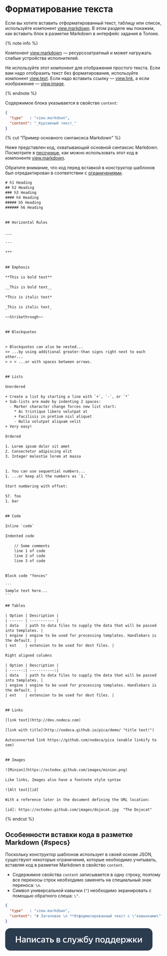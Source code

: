 # Форматирование текста

Если вы хотите вставить отформатированный текст, таблицу или список, используйте компонент [view.markdown](../reference/view.markdown.md). В этом разделе мы покажем, как вставить блок в разметке Markdown в интерфейс задания в Толоке.

{% note info %}

Компонент [view.markdown](../reference/view.markdown.md) — ресурсозатратный и может нагружать слабые устройства исполнителей.

Не используйте этот компонент для отображения простого текста. Если вам надо отобразить текст без форматирования, используйте компонент [view.text](../reference/view.text.md). Если надо вставить ссылку — [view.link](../reference/view.link.md), а если изображение — [view.image](../reference/view.image.md).

{% endnote %}

Содержимое блока указывается в свойстве `content`:
```json
{
  "type"   : "view.markdown",
  "content": "_Курсивный текст_"
}
```

{% cut "Пример основного синтаксиса Markdown" %}

Ниже представлен код, охватывающий основной синтаксис Markdown. Посмотрите в [песочнице](https://clck.ru/QZMDA), как можно использовать этот код в компоненте [view.markdown](../reference/view.markdown.md).

Обратите внимание, что код перед вставкой в конструктор шаблонов был отредактирован в соответствии с [ограничениями](#specs).

````
# h1 Heading
## h2 Heading
### h3 Heading
#### h4 Heading
##### h5 Heading
###### h6 Heading


## Horizontal Rules

___

---

***


## Emphasis

**This is bold text**

__This is bold text__

*This is italic text*

_This is italic text_

~~Strikethrough~~


## Blockquotes


> Blockquotes can also be nested...
>> ...by using additional greater-than signs right next to each other...
> > > ...or with spaces between arrows.


## Lists

Unordered

+ Create a list by starting a line with `+`, `-`, or `*`
+ Sub-lists are made by indenting 2 spaces:
  - Marker character change forces new list start:
    * Ac tristique libero volutpat at
    + Facilisis in pretium nisl aliquet
    - Nulla volutpat aliquam velit
+ Very easy!

Ordered

1. Lorem ipsum dolor sit amet
2. Consectetur adipiscing elit
3. Integer molestie lorem at massa


1. You can use sequential numbers...
1. ...or keep all the numbers as `1.`

Start numbering with offset:

57. foo
1. bar


## Code

Inline `code`

Indented code

    // Some comments
    line 1 of code
    line 2 of code
    line 3 of code


Block code "fences"

```
Sample text here...
```

## Tables

| Option | Description |
| ------ | ----------- |
| data   | path to data files to supply the data that will be passed into templates. |
| engine | engine to be used for processing templates. Handlebars is the default. |
| ext    | extension to be used for dest files. |

Right aligned columns

| Option | Description |
| ------:| -----------:|
| data   | path to data files to supply the data that will be passed into templates. |
| engine | engine to be used for processing templates. Handlebars is the default. |
| ext    | extension to be used for dest files. |


## Links

[link text](http://dev.nodeca.com)

[link with title](http://nodeca.github.io/pica/demo/ "title text!")

Autoconverted link https://github.com/nodeca/pica (enable linkify to see)


## Images

![Minion](https://octodex.github.com/images/minion.png)

Like links, Images also have a footnote style syntax

![Alt text][id]

With a reference later in the document defining the URL location:

[id]: https://octodex.github.com/images/dojocat.jpg  "The Dojocat"
````

{% endcut %}

## Особенности вставки кода в разметке Markdown {#specs}

Поскольку конструктор шаблонов использует в своей основе JSON, существуют некоторые ограничения, которые необходимо учитывать, вставляя код в разметке Markdown в свойство `content`.
- Содержимое свойства `content` записывается в одну строку, поэтому все переносы строк необходимо заменять на специальный знак переноса: ``\n``.
- Символ универсальной кавычки (`"`) необходимо экранировать с помощью обратного слеша: `\"`.

```json
{
  "type"   : "view.markdown",
  "content": "# Заголовок \n **Отформатированный текст c \"кавычками\"**"
}
```


[![](../_images/buttons/contact-support.svg)](../concepts/support.md)
